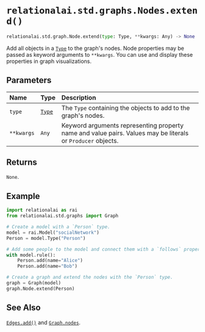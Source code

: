 # `relationalai.std.graphs.Nodes.extend()`

```python
relationalai.std.graph.Node.extend(type: Type, **kwargs: Any) -> None
```

Add all objects in a [`Type`](../../../Type/README.md) to the graph's nodes.
Node properties may be passed as keyword arguments to `**kwargs`.
You can use and display these properties in graph visualizations.

## Parameters

| Name | Type | Description |
| :--- | :--- | :------ |
| `type` | [`Type`](../../../Type/README.md) | The `Type` containing the objects to add to the graph's nodes. |
| `**kwargs` | `Any` | Keyword arguments representing property name and value pairs. Values may be literals or `Producer` objects. |

## Returns

`None`.

## Example

```python
import relationalai as rai
from relationalai.std.graphs import Graph

# Create a model with a `Person` type.
model = rai.Model("socialNetwork")
Person = model.Type("Person")

# Add some people to the model and connect them with a `follows` property.
with model.rule():
    Person.add(name="Alice")
    Person.add(name="Bob")

# Create a graph and extend the nodes with the `Person` type.
graph = Graph(model)
graph.Node.extend(Person)
```

## See Also

[`Edges.add()`](./add.md) and [`Graph.nodes`](../Graph/nodes.md).
